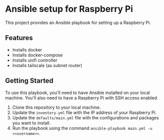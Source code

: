 # Ansible setup for Raspberry Pi

This project provides an Ansible playbook for setting up a Raspberry Pi.

## Features
- Installs docker
- Installs docker-compose
- Installs unifi controller
- Installs tailscale (as subnet router)

## Getting Started

To use this playbook, you'll need to have Ansible installed on your local machine. You'll also need to have a Raspberry Pi with SSH access enabled.

1. Clone this repository to your local machine.
2. Update the `inventory.yml` file with the IP address of your Raspberry Pi.
3. Update the `defaults/main.yml` file with the configurations and packages you want to install.
4. Run the playbook using the command `ansible-playbook main.yml -u <<username>>`.
